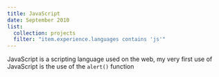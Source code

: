 ```yaml
---
title: JavaScript
date: September 2010
list:
  collection: projects
  filter: "item.experience.languages contains 'js'"
---
```

JavaScript is a scripting language used on the web, my very first use of JavaScript is the use of the `alert()` function 